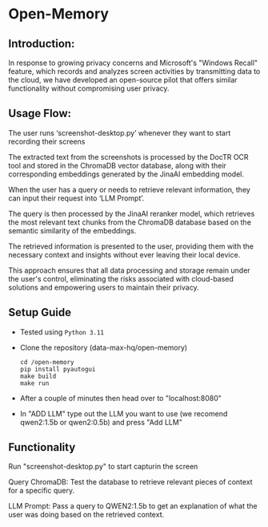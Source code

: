 # Open-Memory

## Introduction:

In response to growing privacy concerns and Microsoft's "Windows Recall" feature, which records and analyzes screen activities by transmitting data to the cloud, we have developed an open-source pilot that offers similar functionality without compromising user privacy.


## Usage Flow:

The user runs ‘screenshot-desktop.py’ whenever they want to start recording their screens

  
The extracted text from the screenshots is processed by the DocTR OCR tool and stored in the ChromaDB vector database, along with their corresponding embeddings generated by the JinaAI embedding model.

  
When the user has a query or needs to retrieve relevant information, they can input their request into ‘LLM Prompt’.

  
The query is then processed by the JinaAI reranker model, which retrieves the most relevant text chunks from the ChromaDB database based on the semantic similarity of the embeddings.

  
The retrieved information is presented to the user, providing them with the necessary context and insights without ever leaving their local device.

  
This approach ensures that all data processing and storage remain under the user's control, eliminating the risks associated with cloud-based solutions and empowering users to maintain their privacy.



## Setup Guide
* Tested using ```Python 3.11 ```
* Clone the repository (data-max-hq/open-memory)
  
  ```
  cd /open-memory
  pip install pyautogui
  make build
  make run
  ```
  
* After a couple of minutes then head over to "localhost:8080"
* In "ADD LLM" type out the LLM you want to use (we recomend qwen2:1.5b or qwen2:0.5b) and press "Add LLM"

  

## Functionality
Run "screenshot-desktop.py" to start capturin the screen

  
Query ChromaDB: Test the database to retrieve relevant pieces of context for a specific query.

  
LLM Prompt: Pass a query to QWEN2:1.5b to get an explanation of what the user was doing based on the retrieved context.
